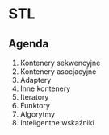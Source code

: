 <h1>STL</h1>

<h2>Agenda</h2>

<ol>
<li>Kontenery sekwencyjne</li>
<li>Kontenery asocjacyjne</li>
<li>Adaptery</li>
<li>Inne kontenery</li>
<li>Iteratory</li>
<li>Funktory</li>
<li>Algorytmy</li>
<li>Inteligentne wskaźniki</li>
</ol>